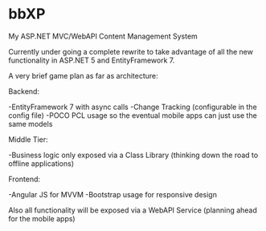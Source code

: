 # bbXP
My ASP.NET MVC/WebAPI Content Management System

Currently under going a complete rewrite to take advantage of all the new functionality in ASP.NET 5 and EntityFramework 7.

A very brief game plan as far as architecture:

Backend:

-EntityFramework 7 with async calls
-Change Tracking (configurable in the config file)
-POCO PCL usage so the eventual mobile apps can just use the same models

Middle Tier:

-Business logic only exposed via a Class Library (thinking down the road to offline applications)

Frontend:

-Angular JS for MVVM
-Bootstrap usage for responsive design

Also all functionality will be exposed via a WebAPI Service (planning ahead for the mobile apps)
